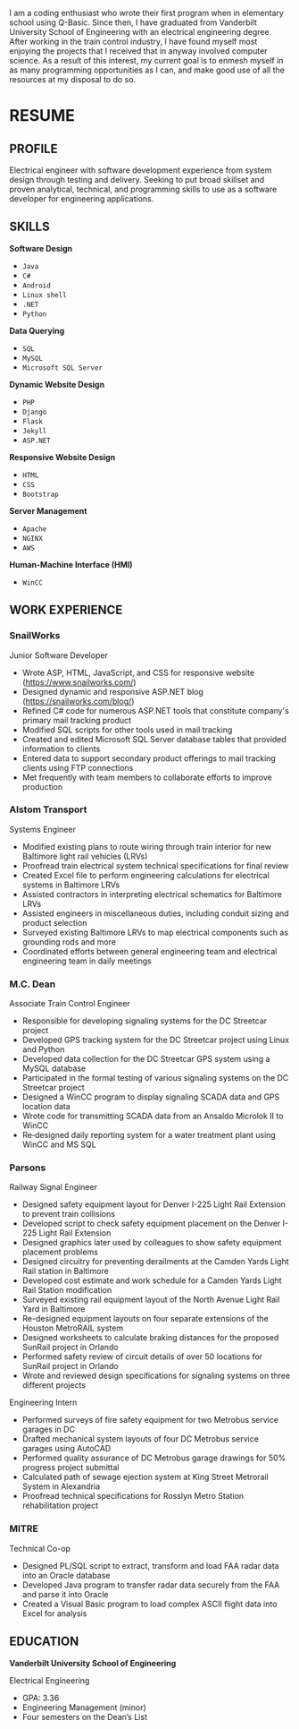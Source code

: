 I am a coding enthusiast who wrote their first program when in elementary school using Q-Basic.  Since then, I have graduated from Vanderbilt University School of Engineering with an electrical engineering degree.  After working in the train control industry, I have found myself most enjoying the projects that I received that in anyway involved computer science.  As a result of this interest, my current goal is to enmesh myself in as many programming opportunities as I can, and make good use of all the resources at my disposal to do so.

# RESUME

## PROFILE

Electrical engineer with software development experience from system design through testing and delivery. Seeking to put broad skillset and proven analytical, technical, and programming skills to use as a software developer for engineering applications.

## SKILLS

**Software Design**

- `Java`
- `C#`
- `Android`
- `Linux shell`
- `.NET`
- `Python`

**Data Querying**

- `SQL`
- `MySQL`
- `Microsoft SQL Server`

**Dynamic Website Design**

- `PHP`
- `Django`
- `Flask`
- `Jekyll`
- `ASP.NET`

**Responsive Website Design**

- `HTML`
- `CSS`
- `Bootstrap`

**Server Management**

- `Apache`
- `NGINX`
- `AWS`

**Human-Machine Interface (HMI)**

- ``WinCC``

## WORK EXPERIENCE

### SnailWorks

Junior Software Developer

- Wrote ASP, HTML, JavaScript, and CSS for responsive website (https://www.snailworks.com/)
- Designed dynamic and responsive ASP.NET blog (https://snailworks.com/blog/)
- Refined C# code for numerous ASP.NET tools that constitute company's primary mail tracking product
- Modified SQL scripts for other tools used in mail tracking
- Created and edited Microsoft SQL Server database tables that provided information to clients
- Entered data to support secondary product offerings to mail tracking clients using FTP connections
- Met frequently with team members to collaborate efforts to improve production

### Alstom Transport

Systems Engineer

- Modified existing plans to route wiring through train interior for new Baltimore light rail vehicles (LRVs)
- Proofread train electrical system technical specifications for final review
- Created Excel file to perform engineering calculations for electrical systems in Baltimore LRVs
- Assisted contractors in interpreting electrical schematics for Baltimore LRVs
- Assisted engineers in miscellaneous duties, including conduit sizing and product selection
- Surveyed existing Baltimore LRVs to map electrical components such as grounding rods and more
- Coordinated efforts between general engineering team and electrical engineering team in daily meetings 

### M.C. Dean

Associate Train Control Engineer

- Responsible for developing signaling systems for the DC Streetcar project
- Developed GPS tracking system for the DC Streetcar project using Linux and Python
- Developed data collection for the DC Streetcar GPS system using a MySQL database
- Participated in the formal testing of various signaling systems on the DC Streetcar project
- Designed a WinCC program to display signaling SCADA data and GPS location data
- Wrote code for transmitting SCADA data from an Ansaldo Microlok II to WinCC
- Re‐designed daily reporting system for a water treatment plant using WinCC and MS SQL 

### Parsons

Railway Signal Engineer

- Designed safety equipment layout for Denver I-225 Light Rail Extension to prevent train collisions
- Developed script to check safety equipment placement on the Denver I-225 Light Rail Extension
- Designed graphics later used by colleagues to show safety equipment placement problems
- Designed circuitry for preventing derailments at the Camden Yards Light Rail station in Baltimore
- Developed cost estimate and work schedule for a Camden Yards Light Rail Station modification
- Surveyed existing rail equipment layout of the North Avenue Light Rail Yard in Baltimore
- Re-designed equipment layouts on four separate extensions of the Houston MetroRAIL system
- Designed worksheets to calculate braking distances for the proposed SunRail project in Orlando
- Performed safety review of circuit details of over 50 locations for SunRail project in Orlando
- Wrote and reviewed design specifications for signaling systems on three different projects 

Engineering Intern

- Performed surveys of fire safety equipment for two Metrobus service garages in DC
- Drafted mechanical system layouts of four DC Metrobus service garages using AutoCAD
- Performed quality assurance of DC Metrobus garage drawings for 50% progress project submittal
- Calculated path of sewage ejection system at King Street Metrorail System in Alexandria
- Proofread technical specifications for Rosslyn Metro Station rehabilitation project 

### MITRE

Technical Co-op

- Designed PL/SQL script to extract, transform and load FAA radar data into an Oracle database
- Developed Java program to transfer radar data securely from the FAA and parse it into Oracle
- Created a Visual Basic program to load complex ASCII flight data into Excel for analysis 

## EDUCATION

**Vanderbilt University School of Engineering**

Electrical Engineering

- GPA: 3.36
- Engineering Management (minor)
- Four semesters on the Dean’s List